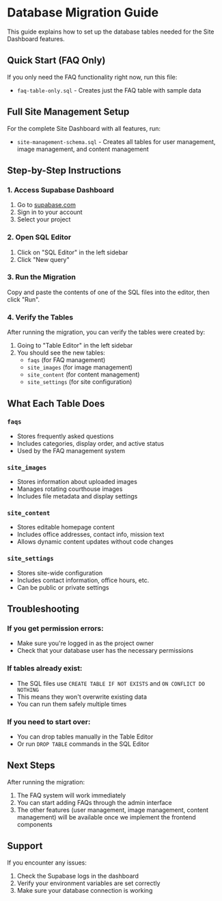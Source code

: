 # Database Migration Guide

This guide explains how to set up the database tables needed for the Site Dashboard features.

## Quick Start (FAQ Only)

If you only need the FAQ functionality right now, run this file:
- `faq-table-only.sql` - Creates just the FAQ table with sample data

## Full Site Management Setup

For the complete Site Dashboard with all features, run:
- `site-management-schema.sql` - Creates all tables for user management, image management, and content management

## Step-by-Step Instructions

### 1. Access Supabase Dashboard
1. Go to [supabase.com](https://supabase.com)
2. Sign in to your account
3. Select your project

### 2. Open SQL Editor
1. Click on "SQL Editor" in the left sidebar
2. Click "New query"

### 3. Run the Migration
Copy and paste the contents of one of the SQL files into the editor, then click "Run".

### 4. Verify the Tables
After running the migration, you can verify the tables were created by:
1. Going to "Table Editor" in the left sidebar
2. You should see the new tables:
   - `faqs` (for FAQ management)
   - `site_images` (for image management)
   - `site_content` (for content management)
   - `site_settings` (for site configuration)

## What Each Table Does

### `faqs`
- Stores frequently asked questions
- Includes categories, display order, and active status
- Used by the FAQ management system

### `site_images`
- Stores information about uploaded images
- Manages rotating courthouse images
- Includes file metadata and display settings

### `site_content`
- Stores editable homepage content
- Includes office addresses, contact info, mission text
- Allows dynamic content updates without code changes

### `site_settings`
- Stores site-wide configuration
- Includes contact information, office hours, etc.
- Can be public or private settings

## Troubleshooting

### If you get permission errors:
- Make sure you're logged in as the project owner
- Check that your database user has the necessary permissions

### If tables already exist:
- The SQL files use `CREATE TABLE IF NOT EXISTS` and `ON CONFLICT DO NOTHING`
- This means they won't overwrite existing data
- You can run them safely multiple times

### If you need to start over:
- You can drop tables manually in the Table Editor
- Or run `DROP TABLE` commands in the SQL Editor

## Next Steps

After running the migration:
1. The FAQ system will work immediately
2. You can start adding FAQs through the admin interface
3. The other features (user management, image management, content management) will be available once we implement the frontend components

## Support

If you encounter any issues:
1. Check the Supabase logs in the dashboard
2. Verify your environment variables are set correctly
3. Make sure your database connection is working
